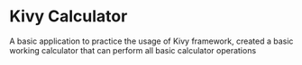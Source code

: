 # Kivy Calculator
 A basic application to practice the usage of Kivy framework, created a basic working calculator that can perform all basic calculator operations
